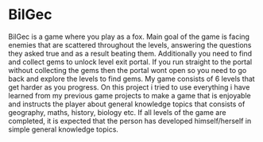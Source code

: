 # BilGec
BilGec is a game where you play as a fox. Main goal of the game is facing enemies that are scattered throughout the levels, answering the questions they asked true and as a result beating them. 
Additionally you need to find and collect gems to unlock level exit portal. If you run straight to the portal without collecting the gems then the portal wont open so you need to go back and explore the levels to find gems. My game consists of 6 levels that get harder as you progress. On this project i tried to use everything i have learned from my previous game projects to make a game that is enjoyable and  instructs the player about general knowledge topics that consists of geography, maths, history, biology etc.
If all levels of the game are completed, it is expected that the person has developed himself/herself in simple general knowledge topics.



